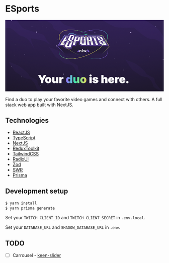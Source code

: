 # ESports

![ESports Preview](https://raw.githubusercontent.com/andre-silva-14/esports/master/.github/preview.png)

Find a duo to play your favorite video games and connect with others. A full stack web app built with NextJS.

## Technologies

- [ReactJS](https://reactjs.org/)
- [TypeScript](https://www.typescriptlang.org/)
- [NextJS](https://nextjs.org/)
- [ReduxToolkit](https://redux-toolkit.js.org/)
- [TailwindCSS](https://tailwindcss.com/)
- [RadixUI](https://www.radix-ui.com/)
- [Zod](https://github.com/colinhacks/zod)
- [SWR](https://swr.vercel.app/)
- [Prisma](https://www.prisma.io/)

## Development setup

    $ yarn install
    $ yarn prisma generate

Set your `TWITCH_CLIENT_ID` and `TWITCH_CLIENT_SECRET` in `.env.local`.

Set your `DATABASE_URL` and `SHADOW_DATABASE_URL` in `.env`.

## TODO

- [ ] Carrousel - [keen-slider](https://keen-slider.io/)
